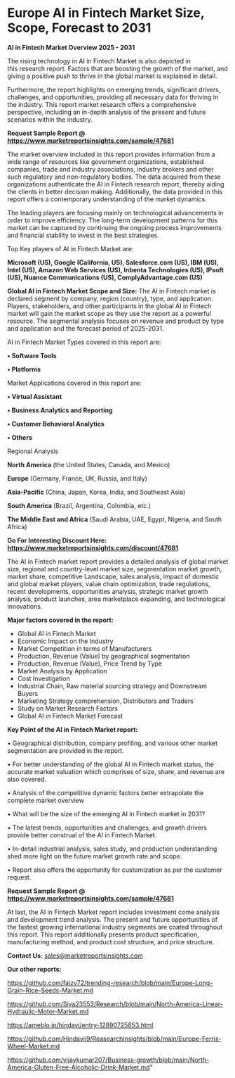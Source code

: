 # Europe AI in Fintech Market Size, Scope, Forecast to 2031

<Strong> AI in Fintech Market Overview 2025 - 2031</strong>

The rising technology in AI in Fintech Market is also depicted in this research report. Factors that are boosting the growth of the market, and giving a positive push to thrive in the global market is explained in detail.

Furthermore, the report highlights on emerging trends, significant drivers, challenges, and opportunities, providing all necessary data for thriving in the industry. This report market research offers a comprehensive perspective, including an in-depth analysis of the present and future scenarios within the industry.

<strong>Request Sample Report @ <a href=https://www.marketreportsinsights.com/sample/47681>https://www.marketreportsinsights.com/sample/47681</a></strong>

The market overview included in this report provides information from a wide range of resources like government organizations, established companies, trade and industry associations, industry brokers and other such regulatory and non-regulatory bodies. The data acquired from these organizations authenticate the AI in Fintech research report, thereby aiding the clients in better decision making. Additionally, the data provided in this report offers a contemporary understanding of the market dynamics.

The leading players are focusing mainly on technological advancements in order to improve efficiency. The long-term development patterns for this market can be captured by continuing the ongoing process improvements and financial stability to invest in the best strategies.

Top Key players of AI in Fintech Market are:

<strong>Microsoft (US), Google (California, US), Salesforce.com (US), IBM (US), Intel (US), Amazon Web Services (US), Inbenta Technologies (US), IPsoft (US), Nuance Communications (US), ComplyAdvantage.com (US)</strong>

<strong><b>Global AI in Fintech Market Scope and Size:</b></strong>
The AI in Fintech market is declared segment by company, region (country), type, and application. Players, stakeholders, and other participants in the global AI in Fintech market will gain the market scope as they use the report as a powerful resource. The segmental analysis focuses on revenue and product by type and application and the forecast period of 2025-2031.

AI in Fintech Market Types covered in this report are:

<strong>•  Software Tools

•  Platforms</strong>

Market Applications covered in this report are:

<strong>•  Virtual Assistant

•  Business Analytics and Reporting

•  Customer Behavioral Analytics

•  Others</strong> 

Regional Analysis

<strong>North America</strong> (the United States, Canada, and Mexico)

<strong>Europe</strong> (Germany, France, UK, Russia, and Italy)

<strong>Asia-Pacific</strong> (China, Japan, Korea, India, and Southeast Asia)

<strong>South America</strong> (Brazil, Argentina, Colombia, etc.)

<strong>The Middle East and Africa</strong> (Saudi Arabia, UAE, Egypt, Nigeria, and South Africa)

<strong>Go For Interesting Discount Here: <a href=https://www.marketreportsinsights.com/discount/47681>https://www.marketreportsinsights.com/discount/47681</a></strong>

The AI in Fintech market report provides a detailed analysis of global market size, regional and country-level market size, segmentation market growth, market share, competitive Landscape, sales analysis, impact of domestic and global market players, value chain optimization, trade regulations, recent developments, opportunities analysis, strategic market growth analysis, product launches, area marketplace expanding, and technological innovations.

<strong><b>Major factors covered in the report:</b></strong>
<ul>
  <li>Global AI in Fintech Market </li>
  <li>Economic Impact on the Industry</li>
  <li>Market Competition in terms of Manufacturers</li>
  <li>Production, Revenue (Value) by geographical segmentation</li>
  <li>Production, Revenue (Value), Price Trend by Type</li>
  <li>Market Analysis by Application</li>
  <li>Cost Investigation</li>
  <li>Industrial Chain, Raw material sourcing strategy and Downstream Buyers</li>
  <li>Marketing Strategy comprehension, Distributors and Traders</li>
  <li>Study on Market Research Factors</li>
  <li>Global AI in Fintech Market Forecast</li>
</ul>

<strong><b>Key Point of the AI in Fintech Market report:</b></strong>

• Geographical distribution, company profiling, and various other market segmentation are provided in the report.

• For better understanding of the global AI in Fintech market status, the accurate market valuation which comprises of size, share, and revenue are also covered.

• Analysis of the competitive dynamic factors better extrapolate the complete market overview

• What will be the size of the emerging AI in Fintech market in 2031?

• The latest trends, opportunities and challenges, and growth drivers provide better construal of the AI in Fintech Market.

• In-detail industrial analysis, sales study, and production understanding shed more light on the future market growth rate and scope.

• Report also offers the opportunity for customization as per the customer request.

<strong>Request Sample Report @ <a href=https://www.marketreportsinsights.com/sample/47681>https://www.marketreportsinsights.com/sample/47681</a></strong>

At last, the AI in Fintech Market report includes investment come analysis and development trend analysis. The present and future opportunities of the fastest growing international industry segments are coated throughout this report. This report additionally presents product specification, manufacturing method, and product cost structure, and price structure.

<strong>Contact Us:</strong>
sales@marketreportsinsights.com

<strong>Our other reports:</strong>

<a href=https://github.com/faizy72/trending-research/blob/main/Europe-Long-Grain-Rice-Seeds-Market.md>https://github.com/faizy72/trending-research/blob/main/Europe-Long-Grain-Rice-Seeds-Market.md</a>

<a href=https://github.com/Siya23553/Research/blob/main/North-America-Linear-Hydraulic-Motor-Market.md>https://github.com/Siya23553/Research/blob/main/North-America-Linear-Hydraulic-Motor-Market.md</a>

<a href=https://ameblo.jp/hindavi/entry-12890725853.html>https://ameblo.jp/hindavi/entry-12890725853.html</a>

<a href=https://github.com/Hindavii9/ReasearchInsights/blob/main/Europe-Ferris-Wheel-Market.md>https://github.com/Hindavii9/ReasearchInsights/blob/main/Europe-Ferris-Wheel-Market.md</a>

<a href=https://github.com/vijaykumar207/Business-growth/blob/main/North-America-Gluten-Free-Alcoholic-Drink-Market.md>https://github.com/vijaykumar207/Business-growth/blob/main/North-America-Gluten-Free-Alcoholic-Drink-Market.md</a>"
